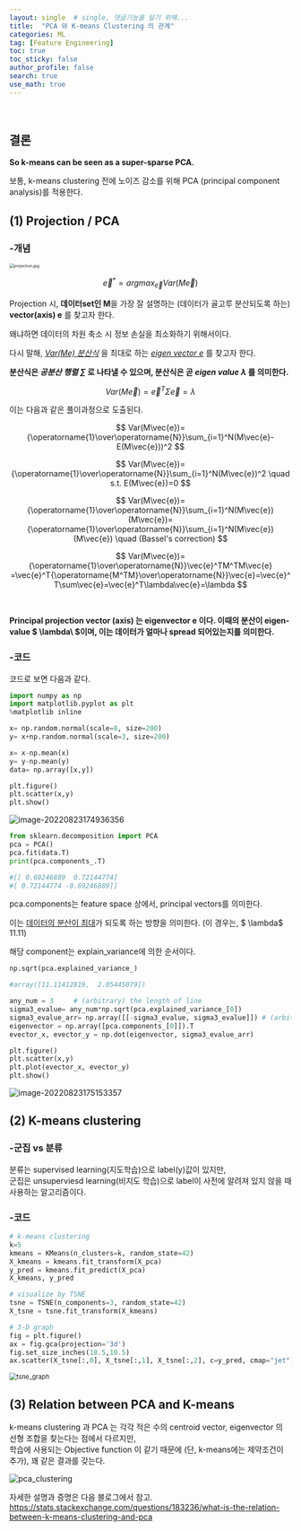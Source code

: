 ```yaml
---
layout: single  # single, 댓글기능을 달기 위해...
title:  "PCA 와 K-means Clustering 의 관계"
categories: ML
tag: [Feature Engineering]
toc: true
toc_sticky: false
author_profile: false
search: true
use_math: true
---
```

<br/>

## 결론 

**So k-means can be seen as a super-sparse PCA.**

보통, k-means clustering 전에 노이즈 감소를 위해 PCA (principal component analysis)를 적용한다. 
<br/>

## (1) Projection / PCA
### -개념
<img src="/assets/images/2022-08-23-clustering/projection.jpg" alt="projection.jpg" style="zoom: 50%;" />
<br/>

$$
\vec{e}^*=arg max_{\vec{e}}Var(M\vec{e})
$$


Projection 시, **데이터set인 M**을 가장 잘 설명하는 (데이터가 골고루 분산되도록 하는)  **vector(axis) e** 를 찾고자 한다.

왜냐하면 데이터의 차원 축소 시 정보 손실을 최소화하기 위해서이다.

다시 말해, *<U>Var(Me) 분산식</U>* 을 최대로 하는 *<U>eigen vector e</U>* 를 찾고자 한다. 
<br/>

**분산식은 *공분산 행렬 $\sum$*  로 나타낼 수 있으며, 분산식은 곧 *eigen value $\lambda$* 를 의미한다.**
<br/>

$$
Var(M\vec{e})=\vec{e}^T \Sigma  \vec{e}=\lambda
$$

이는 다음과 같은 풀이과정으로 도출된다.

$$
Var(M\vec{e})={\operatorname{1}\over\operatorname{N}}\sum_{i=1}^N(M\vec{e}-E(M\vec{e}))^2
$$

$$
Var(M\vec{e})={\operatorname{1}\over\operatorname{N}}\sum_{i=1}^N(M\vec{e})^2 \quad   s.t. E(M\vec{e})=0
$$

$$
Var(M\vec{e})={\operatorname{1}\over\operatorname{N}}\sum_{i=1}^N(M\vec{e})(M\vec{e})={\operatorname{1}\over\operatorname{N}}\sum_{i=1}^N(M\vec{e})(M\vec{e})  \quad  (Bassel's correction)
$$

$$
Var(M\vec{e})={\operatorname{1}\over\operatorname{N}}\vec{e}^TM^TM\vec{e}
=\vec{e}^T{\operatorname{M^TM}\over\operatorname{N}}\vec{e}=\vec{e}^T\sum\vec{e}=\vec{e}^T\lambda\vec{e}=\lambda
$$

<br/>

**Principal projection vector (axis) 는 eigenvector e 이다. 이때의 분산이 eigen-value $ \lambda\ $이며, 이는 데이터가 얼마나 spread 되어있는지를 의미한다.**


### -코드

코드로 보면 다음과 같다.

```python
import numpy as np
import matplotlib.pyplot as plt
%matplotlib inline

x= np.random.normal(scale=8, size=200)
y= x+np.random.normal(scale=3, size=200)

x= x-np.mean(x)
y= y-np.mean(y)
data= np.array([x,y])

plt.figure()
plt.scatter(x,y)
plt.show()
```

<img src="/assets/images/2022-08-23-clustering/image-20220823174936356.png" alt="image-20220823174936356" style="zoom: 100%;" />

```python
from sklearn.decomposition import PCA
pca = PCA()
pca.fit(data.T)
print(pca.components_.T)

#[[ 0.69246889  0.72144774]
#[ 0.72144774 -0.69246889]]
```

pca.components는 feature space 상에서, principal vectors를 의미한다. 

이는 <u>데이터의 분산이 최대</u>가 되도록 하는 방향을 의미한다. (이 경우는, $ \lambda$ 11.11)

해당 component는 explain_variance에 의한 순서이다.

```python
np.sqrt(pca.explained_variance_)

#array([11.11412819,  2.05445079])
```

```python
any_num = 3     # (arbitrary) the length of line
sigma3_evalue= any_num*np.sqrt(pca.explained_variance_[0])
sigma3_evalue_arr= np.array([[-sigma3_evalue, sigma3_evalue]]) # (arbitrary) for make diagonal line
eigenvector = np.array([pca.components_[0]]).T
evector_x, evector_y = np.dot(eigenvector, sigma3_evalue_arr)

plt.figure()
plt.scatter(x,y)
plt.plot(evector_x, evector_y)
plt.show()
```
<img src="/assets/images/2022-08-23-clustering/image-20220823175153357.png" alt="image-20220823175153357" style="zoom:100%;" />
<br/>

## (2) K-means clustering

### -군집 vs 분류

분류는 supervised learning(지도학습)으로 label(y)값이 있지만, <br/>
군집은 unsuperviesd learning(비지도 학습)으로 label이 사전에 알려져 있지 않을 때 사용하는 알고리즘이다. 
<br/>

### -코드

```python
# k-means clustering
k=5
kmeans = KMeans(n_clusters=k, random_state=42)
X_kmeans = kmeans.fit_transform(X_pca)
y_pred = kmeans.fit_predict(X_pca)
X_kmeans, y_pred

# visualize by TSNE
tsne = TSNE(n_components=3, random_state=42)
X_tsne = tsne.fit_transform(X_kmeans)

# 3-D graph
fig = plt.figure()
ax = fig.gca(projection='3d')
fig.set_size_inches(18.5,10.5)
ax.scatter(X_tsne[:,0], X_tsne[:,1], X_tsne[:,2], c=y_pred, cmap="jet")
```

<img src="/assets/images/2022-08-23-clustering/tsne_graph.png" alt="tsne_graph" style="zoom: 80%;" />

<br/>

## (3) Relation between PCA and K-means
k-means clustering 과 PCA 는 각각 적은 수의 centroid vector, eigenvector 의 선형 조합을 찾는다는 점에서 다르지만, <br/>
학습에 사용되는 Objective function 이 같기 때문에 (단, k-means에는 제약조건이 추가), 꽤 같은 결과를 갖는다.
<br/>

![pca_clustering](/assets/images/2022-08-23-clustering/pca_clustering.png)

자세한 설명과 증명은 다음 블로그에서 참고. <br/>
<https://stats.stackexchange.com/questions/183236/what-is-the-relation-between-k-means-clustering-and-pca>

<br/>

<br/>